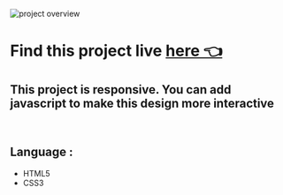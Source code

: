 ![project overview](./dist/assets/projectSnap/projectSnapshot.png)

# Find this project live [here 👈](https://jubaerahmad.github.io/web-design-master-class/)

## This project is responsive. You can add javascript to make this design more interactive

<br>

## **Language :**

- HTML5
- CSS3

